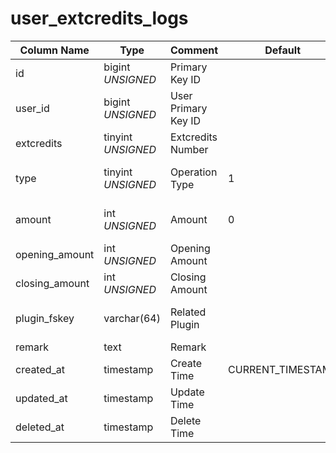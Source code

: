 # user_extcredits_logs

| Column Name | Type | Comment | Default | Null | Remark |
| --- | --- | --- | --- | --- | --- |
| id | bigint *UNSIGNED* | Primary Key ID |  | NO | Auto Increment |
| user_id | bigint *UNSIGNED* | User Primary Key ID |  | NO | Related field [users->id](users.md) |
| extcredits | tinyint *UNSIGNED* | Extcredits Number |  | NO | extcredits 1~5 |
| type | tinyint *UNSIGNED* | Operation Type | 1 | NO | 1.increment / 2.decrement |
| amount | int *UNSIGNED* | Amount | 0 | NO | increment or decrement amount |
| opening_amount | int *UNSIGNED* | Opening Amount |  | NO |  |
| closing_amount | int *UNSIGNED* | Closing Amount |  | NO |  |
| plugin_fskey | varchar(64) | Related Plugin |  | NO | Related field [plugins->fskey](../plugins/plugins.md) |
| remark | text | Remark |  | YES |  |
| created_at | timestamp | Create Time | CURRENT_TIMESTAMP | NO |  |
| updated_at | timestamp | Update Time |  | YES |  |
| deleted_at | timestamp | Delete Time |  | YES |  |
